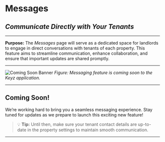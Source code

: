 # Messages

## *Communicate Directly with Your Tenants*

---

**Purpose:**
The *Messages* page will serve as a dedicated space for landlords to engage in direct conversations with tenants of each property. This feature aims to streamline communication, enhance collaboration, and ensure that important updates are shared promptly.

---

![Coming Soon Banner](../../Images/messages.png)
*Figure: Messaging feature is coming soon to the Keyz application.*

---

## **Coming Soon!**

We’re working hard to bring you a seamless messaging experience. Stay tuned for updates as we prepare to launch this exciting new feature!

> 💡 **Tip:**
> Until then, make sure your tenant contact details are up-to-date in the property settings to maintain smooth communication.

---